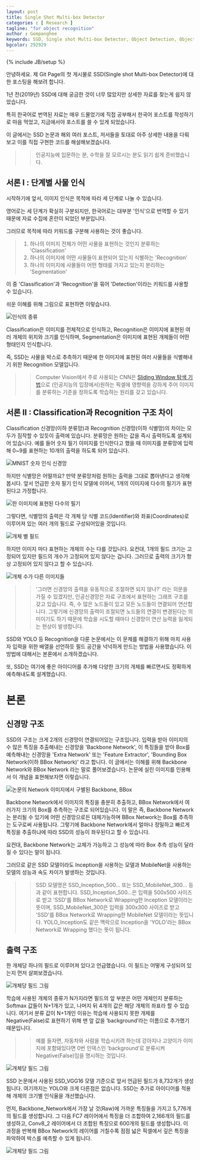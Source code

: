 ```yaml
---
layout: post
title: Single Shot Multi-box Detector
categories : [ Research ]
tagline: "for object recognition"
author : Gompanghee
keywords: SSD, Single shot Multi-box Detector, Object Detection, Object Recognition
bgcolor: 292929
---
```

{% include JB/setup %}

안녕하세요. 제 Git Page의 첫 게시물로 SSD(Single shot Multi-box Detector)에 대한 포스팅을 해보려 합니다.

1년 전(2019년) SSD에 대해 궁금한 것이 너무 많았지만 상세한 자료를 찾는게 쉽지 않았습니다.

특히 한국어로 번역된 자료는 매우 드물었기에 직접 공부해서 한국어 포스트를 작성하기로 마음 먹었고, 지금에서야 포스트를 쓸 수 있게 되었습니다.

이 글에서는 SSD 논문과 해외 여러 포스트, 저서들을 토대로 아주 상세한 내용을 다뤄보고 이를 직접 구현한 코드를 해설해보겠습니다.
>> 인공지능에 입문하는 분, 수학을 잘 모르시는 분도 읽기 쉽게 준비했습니다.



## 서론 I : 단계별 사물 인식

시작하기에 앞서, 이미지 인식은 목적에 따라 세 단계로 나눌 수 있습니다. 

영어로는 세 단계가 확실히 구분되지만, 한국어로는 대부분 '인식'으로 번역할 수 있기 때문에 자료 수집에 혼란이 되었던 부분입니다. 

그러므로 목적에 따라 키워드를 구분해 사용하는 것이 좋습니다.

> 1. 하나의 이미지 전체가 어떤 사물을 표현하는 것인지 분류하는 'Classification'
> 2. 하나의 이미지에 어떤 사물들이 표현되어 있는지 식별하는 'Recognition'
> 3. 하나의 이미지에 사물들이 어떤 형태를 가지고 있는지 분리하는 'Segmentation'

이 중 'Classification'과 'Recognition'을 묶어 'Detection'이라는 키워드를 사용할 수 있습니다.

쉬운 이해를 위해 그림으로 표현하면 이렇습니다.

![인식의 종류](/assets/img/Detections.png)

Classification은 이미지를 전체적으로 인식하고, Recognition은 이미지에 표현된 여러 개체의 위치와 크기를 인식하며, Segmentation은 이미지에 표현된 개체들이 어떤 형태인지 인식합니다.

즉, SSD는 사물을 박스로 추측하기 때문에 한 이미지에 표현된 여러 사물들을 식별해내기 위한 Recognition 모델입니다.

>> Computer Vision에서 주로 사용되는 CNN은 <a href="https://www.google.com/search?q=Sliding+window">Sliding Window 탐색 기법</a>으로 (인공지능의 입장에서)원하는 픽셀에 영향력을 강하게 주어 이미지를 분류하는 기준을 정하도록 학습하는 원리를 갖고 있습니다.


## 서론 II : Classification과 Recognition 구조 차이

Classification 신경망(이하 분류망)과 Recognition 신경망(이하 식별망)의 차이는 모두가 짐작할 수 있듯이 출력에 있습니다. 
분류망은 원하는 값을 즉시 출력하도록 설계되어 있습니다. 예를 들어 숫자 필기 이미지를 인식한다고 했을 때 이미지를 분류망에 입력해 0~9를 표현하는 10개의 출력을 하도록 되어 있습니다.

![MNIST 숫자 인식 신경망](/assets/img/image006.png)

하지만 식별망은 어떨까요? 만약 분류망처럼 원하는 출력을 그대로 뽑아낸다고 생각해봅시다. 앞서 언급한 숫자 필기 인식 모델에 이어서, 1개의 이미지에 다수의 필기가 표현된다고 가정합니다. 

![한 이미지에 표현된 다수의 필기](/assets/img/image005.png)

그렇다면, 식별망의 출력은 각 개체 당 식별 코드(Identifier)와 좌표(Coordinates)로 이루어져 있는 여러 개의 필드로 구성되어있을 것입니다. 

![개체 별 필드](/assets/img/image004.png)

하지만 이미지 마다 표현하는 개체의 수는 다를 것입니다. 요컨대, 1개의 필드 크기는 고정되어 있지만 필드의 개수가 고정되어 있지 않다는 겁니다. 그러므로 출력의 크기가 항상 고정되어 있지 않다고 할 수 있습니다.

![개체 수가 다른 이미지들](/assets/img/image003.png)

>> '그러면 신경망의 출력을 유동적으로 조절하면 되지 않나?' 라는 의문을 가질 수 있겠지만, 인공신경망은 자료 구조에서 표현하는 그래프 구조를 갖고 있습니다. 즉, 수 많은 노드들이 있고 모든 노드들이 연결되어 연산합니다. 그렇기에 신경망의 출력이 조절되면 노드들의 연결이 변경된다는 의미이기도 하기 때문에 학습을 시도할 때마다 신경망이 연산 능력을 잃게되는 현상이 발생합니다.

SSD와 YOLO 등 Recognition을 다룬 논문에서는 이 문제를 해결하기 위해 마치 사용자 입력을 위한 배열을 선언하듯 필드 공간을 넉넉하게 만드는 방법을 사용했습니다. 이 방법에 대해서는 본론에서 소개하겠습니다.

또, SSD는 여기에 좋은 아이디어를 추가해 다양한 크기의 개체를 빠르면서도 정확하게 예측해내도록 설계했습니다.

   
   
# 본론

## 신경망 구조

SSD의 구조는 크게 2개의 신경망이 연결되어있는 구조입니다. 입력을 받아 이미지의 수 많은 특징을 추출해내는 신경망을 'Backbone Network', 이 특징들을 받아 Box를 예측해내는 신경망을 'Extra Network' 또는 'Feature Extractor', 'Bounding Box Network(이하 BBox Network)' 라고 합니다. 이 글에서는 이해를 위해 Backbone Network와 BBox Network 라는 말로 풀어보겠습니다.
논문에 실린 이미지를 인용해서 이 개념을 표현해보자면 이렇습니다.

![논문의 Network 이미지에서 구별된 Backbone, BBox](/assets/img/image008.png)

Backbone Network에서 이미지의 특징을 충분히 추출하고, BBox Network에서 여러가지 크기의 Box를 추측하는 구조로 되어있습니다. 이 말은 즉, Backbone Network는 분리될 수 있기에 어떤 신경망으로든 대체가능하며 BBox Network는 Box를 추측하는 도구로써 사용됩니다. 그렇기에 Backbone Network에서 얼마나 정밀하고 빠르게 특징을 추출하냐에 따라 SSD의 성능이 좌우된다고 할 수 있습니다.

요컨대, Backbone Network는 교체가 가능하고 그 성능에 따라 Box 추측 성능이 달라질 수 있다는 말이 됩니다.

그러므로 같은 SSD 모델이라도 Inception을 사용하는 모델과 MobileNet을 사용하는 모델의 성능과 속도 차이가 발생하는 것입니다.

>> SSD 모델명은 SSD_Inception_500... 또는 SSD_MobileNet_300... 등과 같이 표현합니다. SSD_Inception_500...은 입력을 500x500 사이즈로 받고 'SSD'를 BBox Network로 Wrapping한 Inception 모델이라는 뜻이며, SSD_MobileNet_300은 입력을 300x300 사이즈로 받고 'SSD'를 BBox Network로 Wrapping한 MobileNet 모델이라는 뜻입니다. YOLO_Inception도 같은 맥락으로 Inception을 'YOLO'라는 BBox Network로 Wrapping 했다는 뜻이 됩니다.


## 출력 구조

한 개체당 하나의 필드로 이루어져 있다고 언급했습니다. 이 필드는 어떻게 구성되어 있는지 먼저 살펴보겠습니다.

![개체당 필드 그림](/assets/img/image007.png)

학습에 사용된 개체의 종류가 N가지라면 필드의 앞 부분은 어떤 개체인지 분류하는 Softmax 값들이 N+1개가 있고, 나머지 뒤 4개의 값은 해당 개체의 좌표라 할 수 있습니다. 여기서 분류 값이 N+1개인 이유는 학습에 사용되지 못한 개체를 Negative(False)로 표현하기 위해 맨 앞 값을 ‘background’라는 이름으로 추가했기 때문입니다.
>> 예를 들자면, 자동차와 사람을 학습시키려 하는데 강아지나 고양이가 이미지에 포함돼있다면 0번 인덱스인 ‘background’로 분류시켜 Negative(False)임을 명시하는 것입니다.

![개체당 필드 그림](/assets/img/image002.png)

SSD 논문에서 사용된 SSD_VGG16 모델 기준으로 앞서 언급된 필드가 8,732개가 생성됩니다. 여기까지는 YOLO와 크게 다른점은 없습니다. SSD는 추가로 아이디어를 적용해 개체의 크기별 인식율을 개선했습니다.

먼저, Backbone_Network에서 가장 날 것(Raw)에 가까운 특징들을 가지고 5,776개의 필드를 생성합니다. 그 다음 FC7 레이어에서 특징을 더 조합하여 2,166개의 필드를 생성하고, Conv8_2 레이어에서 더 조합된 특징으로 600개의 필드를 생성합니다. 이 과정을 반복해 BBox Network의 레이어를 거칠수록 점점 넓은 픽셀에서 깊은 특징을 파악하여 박스를 예측할 수 있게 됩니다. 

![개체당 필드 그림](/assets/img/image001.png)